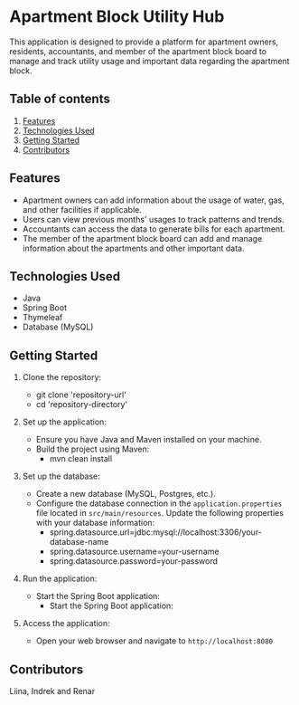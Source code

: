 # Apartment Block Utility Hub

This application is designed to provide a platform for apartment owners, residents, accountants, and member of the apartment block board to manage and track utility usage and important data regarding the apartment block.

## Table of contents
1. [Features](#features)
2. [Technologies Used](#technologies-used)
3. [Getting Started](#getting-started)
4. [Contributors](#contributors)

## Features
* Apartment owners can add information about the usage of water, gas, and other facilities if applicable.
* Users can view previous months' usages to track patterns and trends.
* Accountants can access the data to generate bills for each apartment.
* The member of the apartment block board can add and manage information about the apartments and other important data.

## Technologies Used
* Java
* Spring Boot
* Thymeleaf
* Database (MySQL)

## Getting Started
1. Clone the repository: 
   * git clone 'repository-url'
   * cd 'repository-directory'

2. Set up the application:
   * Ensure you have Java and Maven installed on your machine.
   * Build the project using Maven:
     * mvn clean install

3. Set up the database:
   * Create a new database (MySQL, Postgres, etc.).
   * Configure the database connection in the `application.properties` file located in `src/main/resources`. Update the following properties with your database information:
      * spring.datasource.url=jdbc:mysql://localhost:3306/your-database-name
      * spring.datasource.username=your-username
      * spring.datasource.password=your-password

4. Run the application:
   * Start the Spring Boot application:
      * Start the Spring Boot application:

5. Access the application:
   * Open your web browser and navigate to `http://localhost:8080`

## Contributors
Liina, Indrek and Renar
